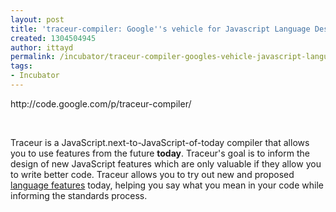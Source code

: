 ```yaml
---
layout: post
title: 'traceur-compiler: Google''s vehicle for Javascript Language Design Experimentation '
created: 1304504945
author: ittayd
permalink: /incubator/traceur-compiler-googles-vehicle-javascript-language-design-experimentation
tags:
- Incubator
---
```

<p>http://code.google.com/p/traceur-compiler/</p>
<p>&nbsp;</p>
<p>Traceur is a JavaScript.next-to-JavaScript-of-today compiler that allows you to use features from the future <strong>today</strong>.  Traceur's goal is to inform the design of new JavaScript features which  are only valuable if they allow you to write better code. Traceur  allows you to try out new and proposed <a href="http://code.google.com/p/traceur-compiler/wiki/LanguageFeatures">language features</a> today, helping you say what you mean in your code while informing the standards process.</p>
